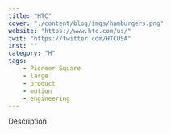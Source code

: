 ```yaml
---
title: "HTC"
cover: "./content/blog/imgs/hamburgers.png"
website: "https://www.htc.com/us/"
twit: "https://twitter.com/HTCUSA"
inst: ""
category: "H"
tags:
    - Pioneer Square
    - large
    - product
    - motion
    - engineering
---
```


Description
